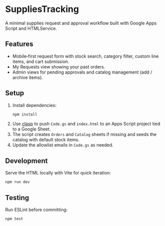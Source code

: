 # SuppliesTracking

A minimal supplies request and approval workflow built with Google Apps Script and HTMLService.

## Features
- Mobile‑first request form with stock search, category filter, custom line items, and cart submission.
- My Requests view showing your past orders.
- Admin views for pending approvals and catalog management (add / archive items).

## Setup
1. Install dependencies:
   ```bash
   npm install
   ```
2. Use [clasp](https://github.com/google/clasp) to push `Code.gs` and `index.html` to an Apps Script project tied to a Google Sheet.
3. The script creates `Orders` and `Catalog` sheets if missing and seeds the catalog with default stock items.
4. Update the allowlist emails in `Code.gs` as needed.

## Development
Serve the HTML locally with Vite for quick iteration:
```bash
npm run dev
```

## Testing
Run ESLint before committing:
```bash
npm test
```
